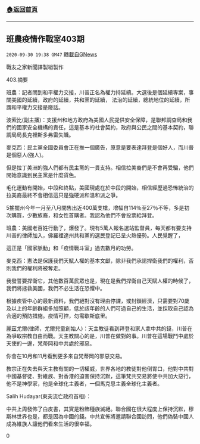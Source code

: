 ###  [:house:返回首頁](https://github.com/ourhimalayas/txt)
---

## 班農疫情作戰室403期
`2020-09-30 19:38 GM47` [轉載自GNews](https://gnews.org/zh-hant/393804/)

戰友之家新聞譯製組製作



403.摘要

班農：記者問到和平權力交接，川普正名為權力持延續。大選後是個延續專案，事關美國的延續，政府的延續，共和黨的延續， 法治的延續，總統地位的延續，所謂和平權力交接是廢話。

波索比(副主播)：支援州和地方政府為美國人民提供安全保障，是聯邦調查局和我們的國家安全機構的責任，這是基本的社會契約，政府與公民之間的基本契約，聯調局局長克裡斯多弗雷失職。

麥克西：民主黨全國委員會正在推一個廣告，原意是要表達拜登是個好人，而川普是個惡人(強人)。

但是拉丁美洲的強人們都有民主黨的一貫支持。相信拉美裔們是不會再受騙，他們開始意識到民主黨是什麼貨色。

毛化運動有開始，中段和終點，美國現處在於中段的開始，相信經歷過恐怖統治的拉美裔最終不會相信這只是強硬派和溫和派之爭。

5搖擺州今年一月至八月間售出近400萬支槍，增幅自114％至27％不等，多是初次購買，少數族裔，和女性首購者。我認為他們不會投票給拜登。

班農：美國老百姓行動了，爆發了。現有5萬人報名選站監督員，每天都有要支持川普的律師加入，佛羅裡達州共和黨的選民登記已呈火熱優勢。人民覺醒了，

這正是「國家脈動」和「疫情戰斗室」過去數月的功勞。

麥克西：憲法是保護我們天賦人權的基本文獻，除非我們承諾捍衛我們的權利，否則我們的權利將被奪走。

我發誓要捍衛它，其他數百萬民眾也是，現在是我們捍衛自己天賦人權的時候了，我們將拯救美國，我們不必生活在恐懼中。

根據疾管中心的最新資料，我們絕對沒有理由停課，或封鎖經濟，只需要對70歲及以上的年齡群組多加照顧，低於該年齡的人們可過自己的生活，並採取自己認為合適的預防措施。疫情可控，勿需歇斯底里。

麗茲尤爾(律師，尤爾兒童創始人)：天主教徒看到拜登和家人拿中共的錢，川普在為爭取宗教自由而戰。天主教關心的是，川普在做對的事。川普在這場戰鬥中處於天使的一邊，梵蒂岡和中共處於邪惡。

你會在10月和11月看到更多來自梵蒂岡的邪惡交易。

教宗正在失去與天主教有關的一切權威，世界各地的教徒對他倒胃口，他對中共對中國基督徒、對維族、對香港的迫害保持沉默，這筆梵共交易將使中共加大惡行，他不是神學家，他是全球化主義者，一個馬克思主義全球化主義者。

Salih Hudayar(東突流亡政府首相)：

中共上周發佈了白皮書，其實是粉飾種族滅絕。聯合國在很大程度上保持沉默，穆斯林世界也是，都是因為中國的錢。中共宣佈將邀請聯合國訪問，他們偽裝中國人成為維族人讓他們看來生活的很幸福。

0
